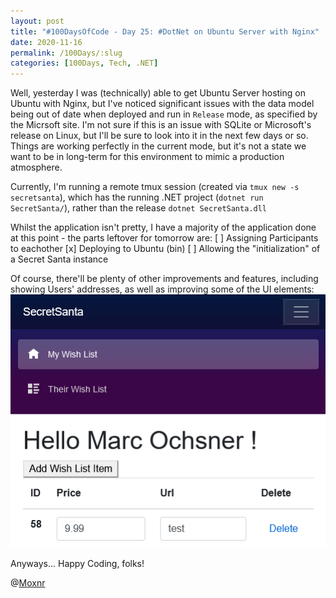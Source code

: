 ```yaml
---
layout: post
title: "#100DaysOfCode - Day 25: #DotNet on Ubuntu Server with Nginx"
date: 2020-11-16
permalink: /100Days/:slug
categories: [100Days, Tech, .NET]
---
```


Well, yesterday I was (technically) able to get Ubuntu Server hosting on Ubuntu with Nginx, but I've noticed significant issues with the data model being out of date when deployed and run in `Release` mode, as specified by the Micrsoft site. I'm not sure if this is an issue with SQLite or Microsoft's release on Linux, but I'll be sure to look into it in the next few days or so. Things are working perfectly in the current mode, but it's not a state we want to be in long-term for this environment to mimic a production atmosphere.

Currently, I'm running a remote tmux session (created via `tmux new -s secretsanta`), which has the running .NET project (`dotnet run SecretSanta/`), rather than the release `dotnet SecretSanta.dll`

Whilst the application isn't pretty, I have a majority of the application done at this point - the parts leftover for tomorrow are:
[ ] Assigning Participants to eachother
[x] Deploying to Ubuntu (bin)
[ ] Allowing the "initialization" of a Secret Santa instance

Of course, there'll be plenty of other improvements and features, including showing Users' addresses, as well as improving some of the UI elements:
![Secret Santa Beta](/assets/img/SecretSanta-beta.png)

Anyways... Happy Coding, folks!

@[Moxnr](https://twitter.com/moxnr)
